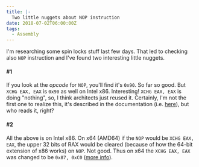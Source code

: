 ```yaml
---
title: |-
  Two little nuggets about NOP instruction
date: 2018-07-02T06:00:00Z
tags:
  - Assembly
---
```

I'm researching some spin locks stuff last few days. That led to checking also `NOP` instruction and I've found two interesting little nuggets.

<!-- excerpt -->

#### #1

If you look at the _opcode_ for `NOP`, you'll find it's `0x90`. So far so good. But `XCHG EAX, EAX` is `0x90` as well on Intel x86. Interesting! `XCHG EAX, EAX` is doing "nothing", so, I think architects just reused it. Certainly, I'm not the first one to realize this, it's described in the documentation (i.e. [here][1]), but who reads it, right?

#### #2

All the above is on Intel x86. On x64 (AMD64) if the `NOP` would be `XCHG EAX, EAX`, the upper 32 bits of RAX would be cleared (because of how the 64-bit extension of x86 works) on `NOP`. Not good. Thus on x64 the `XCHG EAX, EAX` was changed to be `0x87, 0xC0` ([more info][2]).

[1]: https://c9x.me/x86/html/file_module_x86_id_217.html
[2]: https://www.pagetable.com/?p=6